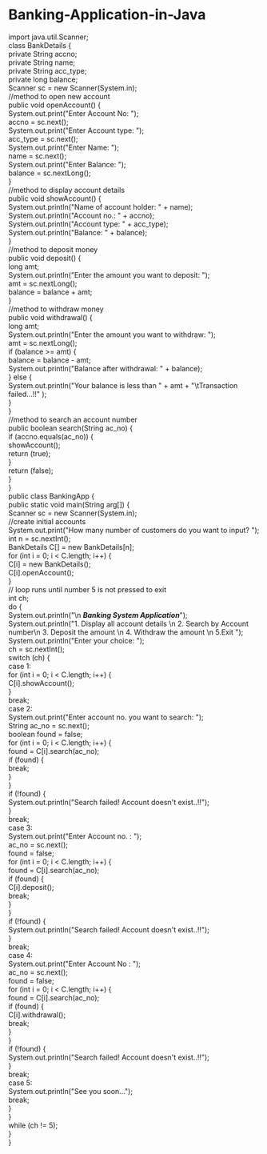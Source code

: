 # Banking-Application-in-Java

import java.util.Scanner;  
class BankDetails {  
    private String accno;  
    private String name;  
    private String acc_type;  
    private long balance;  
    Scanner sc = new Scanner(System.in);  
    //method to open new account  
    public void openAccount() {  
        System.out.print("Enter Account No: ");  
        accno = sc.next();  
        System.out.print("Enter Account type: ");  
        acc_type = sc.next();  
        System.out.print("Enter Name: ");  
        name = sc.next();  
        System.out.print("Enter Balance: ");  
        balance = sc.nextLong();  
    }  
    //method to display account details  
    public void showAccount() {  
        System.out.println("Name of account holder: " + name);  
        System.out.println("Account no.: " + accno);  
        System.out.println("Account type: " + acc_type);  
        System.out.println("Balance: " + balance);  
    }  
    //method to deposit money  
    public void deposit() {  
        long amt;  
        System.out.println("Enter the amount you want to deposit: ");  
        amt = sc.nextLong();  
        balance = balance + amt;  
    }  
    //method to withdraw money  
    public void withdrawal() {  
        long amt;  
        System.out.println("Enter the amount you want to withdraw: ");  
        amt = sc.nextLong();  
        if (balance >= amt) {  
            balance = balance - amt;  
            System.out.println("Balance after withdrawal: " + balance);  
        } else {  
            System.out.println("Your balance is less than " + amt + "\tTransaction failed...!!" );  
        }  
    }  
    //method to search an account number  
    public boolean search(String ac_no) {  
        if (accno.equals(ac_no)) {  
            showAccount();  
            return (true);  
        }  
        return (false);  
    }  
}  
public class BankingApp {  
    public static void main(String arg[]) {  
        Scanner sc = new Scanner(System.in);  
        //create initial accounts  
        System.out.print("How many number of customers do you want to input? ");  
        int n = sc.nextInt();  
        BankDetails C[] = new BankDetails[n];  
        for (int i = 0; i < C.length; i++) {  
            C[i] = new BankDetails();  
            C[i].openAccount();  
        }  
        // loop runs until number 5 is not pressed to exit  
        int ch;  
        do {  
            System.out.println("\n ***Banking System Application***");  
            System.out.println("1. Display all account details \n 2. Search by Account number\n 3. Deposit the amount \n 4. Withdraw the amount \n 5.Exit ");  
            System.out.println("Enter your choice: ");  
            ch = sc.nextInt();  
                switch (ch) {  
                    case 1:  
                        for (int i = 0; i < C.length; i++) {  
                            C[i].showAccount();  
                        }  
                        break;  
                    case 2:  
                        System.out.print("Enter account no. you want to search: ");  
                        String ac_no = sc.next();  
                        boolean found = false;  
                        for (int i = 0; i < C.length; i++) {  
                            found = C[i].search(ac_no);  
                            if (found) {  
                                break;  
                            }  
                        }  
                        if (!found) {  
                            System.out.println("Search failed! Account doesn't exist..!!");  
                        }  
                        break;  
                    case 3:  
                        System.out.print("Enter Account no. : ");  
                        ac_no = sc.next();  
                        found = false;  
                        for (int i = 0; i < C.length; i++) {  
                            found = C[i].search(ac_no);  
                            if (found) {  
                                C[i].deposit();  
                                break;  
                            }  
                        }  
                        if (!found) {  
                            System.out.println("Search failed! Account doesn't exist..!!");  
                        }  
                        break;  
                    case 4:  
                        System.out.print("Enter Account No : ");  
                        ac_no = sc.next();  
                        found = false;  
                        for (int i = 0; i < C.length; i++) {  
                            found = C[i].search(ac_no);  
                            if (found) {  
                                C[i].withdrawal();  
                                break;  
                            }  
                        }  
                        if (!found) {  
                            System.out.println("Search failed! Account doesn't exist..!!");  
                        }  
                        break;  
                    case 5:  
                        System.out.println("See you soon...");  
                        break;  
                }  
            }  
            while (ch != 5);  
        }  
    }  
